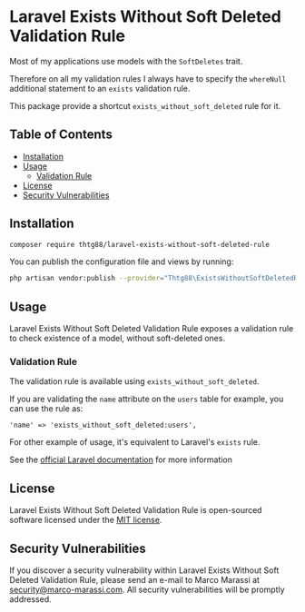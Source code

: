 # Laravel Exists Without Soft Deleted Validation Rule

Most of my applications use models with the `SoftDeletes` trait.

Therefore on all my validation rules I always have to specify the `whereNull` additional statement to an `exists` validation rule.

This package provide a shortcut `exists_without_soft_deleted` rule for it.

## Table of Contents

* [Installation](#installation)
* [Usage](#usage)
    * [Validation Rule](#validation-rule)
* [License](#license)
* [Security Vulnerabilities](#security-vulnerabilities)

## Installation

``` bash
composer require thtg88/laravel-exists-without-soft-deleted-rule
```

You can publish the configuration file and views by running:
```bash
php artisan vendor:publish --provider="Thtg88\ExistsWithoutSoftDeletedRule\ExistsWithoutSoftDeletedRuleServiceProvider"
```

## Usage

Laravel Exists Without Soft Deleted Validation Rule exposes a validation rule to check existence of a model, without soft-deleted ones.

### Validation Rule

The validation rule is available using `exists_without_soft_deleted`.

If you are validating the `name` attribute on the `users` table for example, you can use the rule as:
```
'name' => 'exists_without_soft_deleted:users',
```

For other example of usage, it's equivalent to Laravel's `exists` rule.

See the [official Laravel documentation](https://laravel.com/docs/7.x/validation#rule-exists) for more information

## License

Laravel Exists Without Soft Deleted Validation Rule is open-sourced software licensed under the [MIT license](https://opensource.org/licenses/MIT).

## Security Vulnerabilities

If you discover a security vulnerability within Laravel Exists Without Soft Deleted Validation Rule, please send an e-mail to Marco Marassi at security@marco-marassi.com. All security vulnerabilities will be promptly addressed.
